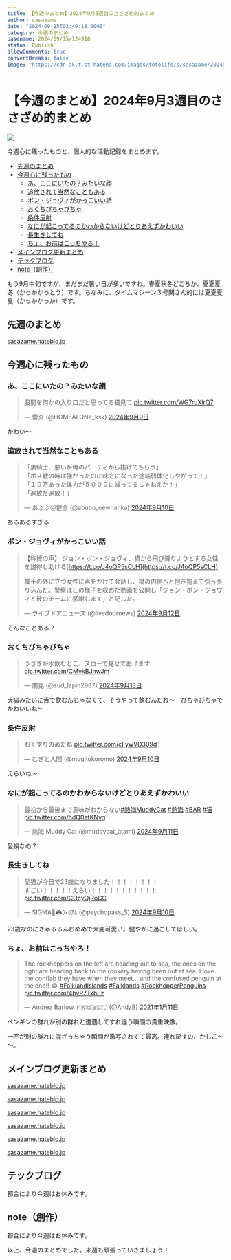 ```yaml
---
title: 【今週のまとめ】2024年9月3週目のささざめ的まとめ
author: sasazame
date: "2024-09-15T03:49:18.000Z"
category: 今週のまとめ
basename: 2024/09/15/124918
status: Publish
allowComments: true
convertBreaks: false
image: "https://cdn-ak.f.st-hatena.com/images/fotolife/s/sasazame/20240901/20240901121010.png"
---
```

# 【今週のまとめ】2024年9月3週目のささざめ的まとめ

![](https://cdn-ak.f.st-hatena.com/images/fotolife/s/sasazame/20240901/20240901121010.png)

今週心に残ったものと、個人的な活動記録をまとめます。

<!-- Extended Body -->

-   [先週のまとめ](#先週のまとめ)
-   [今週心に残ったもの](#今週心に残ったもの)
    -   [あ、ここにいたの？みたいな顔](#あここにいたのみたいな顔)
    -   [追放されて当然なこともある](#追放されて当然なこともある)
    -   [ボン・ジョヴィがかっこいい話](#ボンジョヴィがかっこいい話)
    -   [おくちびちゃびちゃ](#おくちびちゃびちゃ)
    -   [条件反射](#条件反射)
    -   [なにが起こってるのかわからないけどとりあえずかわいい](#なにが起こってるのかわからないけどとりあえずかわいい)
    -   [長生きしてね](#長生きしてね)
    -   [ちょ、お前はこっちやろ！](#ちょお前はこっちやろ)
-   [メインブログ更新まとめ](#メインブログ更新まとめ)
-   [テックブログ](#テックブログ)
-   [note（創作）](#note創作)

もう9月中旬ですが、まだまだ暑い日が多いですね。春夏秋冬どころか、夏夏夏冬（かっかかっとう）です。ちなみに、タイムマシーン３号関さん的には夏夏夏夏（かっかかっか）です。

## 先週のまとめ

[sasazame.hateblo.jp](https://sasazame.hateblo.jp/entry/2024/09/08/094410)

## 今週心に残ったもの

### あ、ここにいたの？みたいな顔

> 股間を何かの入り口だと思ってる猫見て [pic.twitter.com/WG7ruXlrQ7](https://t.co/WG7ruXlrQ7)
> 
> — 響介 (@HOMEALONe\_ksk) [2024年9月9日](https://twitter.com/HOMEALONe_ksk/status/1833280081801973779?ref_src=twsrc%5Etfw)

かわい～

### 追放されて当然なこともある

> 「黒騎士、悪いが俺のパーティから抜けてもらう」  
> 「ボス戦の時は強かったのに味方になった途端弱体化しやがって！」  
> 「１０万あった体力が５０００に減ってるじゃねえか！」  
> 「追放だ追放！」
> 
> — あぶぶ＠健全 (@abubu\_newnanka) [2024年9月10日](https://twitter.com/abubu_newnanka/status/1833433789672157393?ref_src=twsrc%5Etfw)

あるあるすぎる

### ボン・ジョヴィがかっこいい話

> 【称賛の声】 ジョン・ボン・ジョヴィ、橋から飛び降りようとする女性を説得し助ける[https://t.co/J4oQP5sCLH](https://t.co/J4oQP5sCLH)  
>   
> 欄干の外に立つ女性に声をかけて会話し、橋の内側へと抱き抱えて引っ張り込んだ。警察はこの様子を収めた動画を公開し「ジョン・ボン・ジョヴィと彼のチームに感謝します」と記した。
> 
> — ライブドアニュース (@livedoornews) [2024年9月12日](https://twitter.com/livedoornews/status/1834070567491961068?ref_src=twsrc%5Etfw)

そんなことある？

### おくちびちゃびちゃ

> うさぎが水飲むとこ、スローで見せてあげます [pic.twitter.com/CMvkBJnwJm](https://t.co/CMvkBJnwJm)
> 
> — 南兎 (@sud\_lapin2987) [2024年9月13日](https://twitter.com/sud_lapin2987/status/1834554787444187239?ref_src=twsrc%5Etfw)

犬猫みたいに舌で飲むんじゃなくて、そうやって飲むんだね～　びちゃびちゃでかわいいね～

### 条件反射

> おくすりのめたね [pic.twitter.com/cFywVD309d](https://t.co/cFywVD309d)
> 
> — むぎと人間 (@mugitokoromo) [2024年9月10日](https://twitter.com/mugitokoromo/status/1833482777679040910?ref_src=twsrc%5Etfw)

えらいね～

### なにが起こってるのかわからないけどとりあえずかわいい

> 最初から最後まで意味がわからない[#熱海MuddyCat](https://twitter.com/hashtag/%E7%86%B1%E6%B5%B7MuddyCat?src=hash&ref_src=twsrc%5Etfw) [#熱海](https://twitter.com/hashtag/%E7%86%B1%E6%B5%B7?src=hash&ref_src=twsrc%5Etfw) [#BAR](https://twitter.com/hashtag/BAR?src=hash&ref_src=twsrc%5Etfw) [#猫](https://twitter.com/hashtag/%E7%8C%AB?src=hash&ref_src=twsrc%5Etfw) [pic.twitter.com/hdQ0afKNvg](https://t.co/hdQ0afKNvg)
> 
> — 熱海 Muddy Cat (@muddycat\_atami) [2024年9月11日](https://twitter.com/muddycat_atami/status/1833683213233140129?ref_src=twsrc%5Etfw)

愛蛸なの？

### 長生きしてね

> 愛猫が今日で23歳になりました！！！！！！！！  
> すごい！！！！！えらい！！！！！！！！！！！ [pic.twitter.com/COcyQjRoCC](https://t.co/COcyQjRoCC)
> 
> — SIGMA🐙🎮ｳｨﾘｱﾑ (@psychopass\_S) [2024年9月10日](https://twitter.com/psychopass_S/status/1833300791190532375?ref_src=twsrc%5Etfw)

23歳なのにきゅるるんおめめで大変可愛い。健やかに過ごしてほしい。

### ちょ、お前はこっちやろ！

> The rockhoppers on the left are heading out to sea, the ones on the right are heading back to the rookery having been out at sea. I love the conflab they have when they meet... and the confused penguin at the end!! 😂 [#FalklandIslands](https://twitter.com/hashtag/FalklandIslands?src=hash&ref_src=twsrc%5Etfw) [#Falklands](https://twitter.com/hashtag/Falklands?src=hash&ref_src=twsrc%5Etfw) [#RockhopperPenguins](https://twitter.com/hashtag/RockhopperPenguins?src=hash&ref_src=twsrc%5Etfw) [pic.twitter.com/4byR7TxbEz](https://t.co/4byR7TxbEz)
> 
> — Andrea Barlow 🇫🇰🇬🇧🇨🇱 (@AndzB) [2021年1月11日](https://twitter.com/AndzB/status/1348658599292264449?ref_src=twsrc%5Etfw)

ペンギンの群れが別の群れと遭遇してすれ違う瞬間の貴重映像。

一匹が別の群れに混ざっちゃう瞬間が激写されてて最高。連れ戻すの、かしこ～～。

## メインブログ更新まとめ

[sasazame.hateblo.jp](https://sasazame.hateblo.jp/entry/2024/09/09/120000)

[sasazame.hateblo.jp](https://sasazame.hateblo.jp/entry/2024/09/10/231351)

[sasazame.hateblo.jp](https://sasazame.hateblo.jp/entry/2024/09/11/124052)

[sasazame.hateblo.jp](https://sasazame.hateblo.jp/entry/2024/09/12/220209)

[sasazame.hateblo.jp](https://sasazame.hateblo.jp/entry/2024/09/13/203259)

[sasazame.hateblo.jp](https://sasazame.hateblo.jp/entry/2024/09/14/220155)

## テックブログ

都合により今週はお休みです。

## note（創作）

都合により今週はお休みです。

  

以上、今週のまとめでした。来週も頑張っていきましょう！